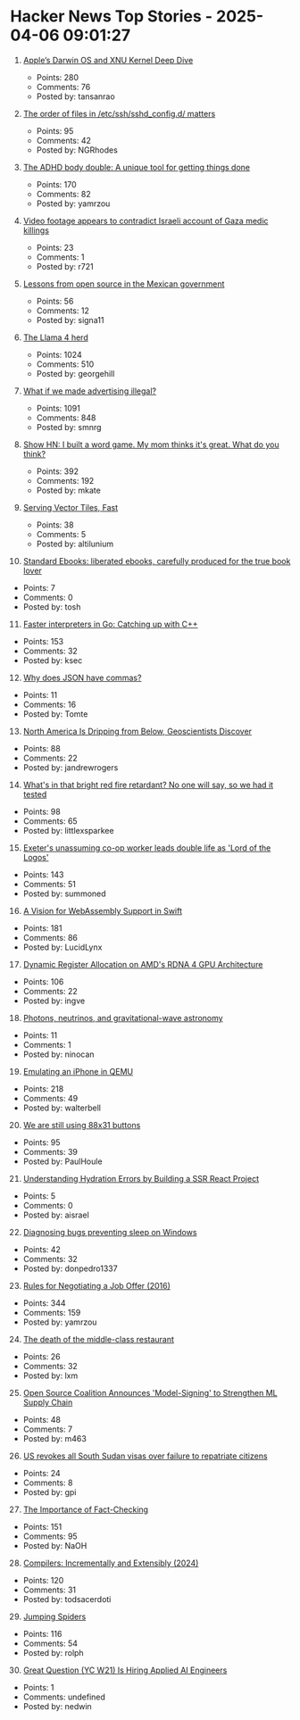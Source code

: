 # Hacker News Top Stories - 2025-04-06 09:01:27

1. [Apple’s Darwin OS and XNU Kernel Deep Dive](https://tansanrao.com/blog/2025/04/xnu-kernel-and-darwin-evolution-and-architecture/)
   - Points: 280
   - Comments: 76
   - Posted by: tansanrao

2. [The order of files in /etc/ssh/sshd_config.d/ matters](https://utcc.utoronto.ca/~cks/space/blog/sysadmin/OpenSSHConfigOrderMatters)
   - Points: 95
   - Comments: 42
   - Posted by: NGRhodes

3. [The ADHD body double: A unique tool for getting things done](https://add.org/the-body-double/)
   - Points: 170
   - Comments: 82
   - Posted by: yamrzou

4. [Video footage appears to contradict Israeli account of Gaza medic killings](https://www.bbc.com/news/articles/c4g2z103nqxo)
   - Points: 23
   - Comments: 1
   - Posted by: r721

5. [Lessons from open source in the Mexican government](https://lwn.net/Articles/1013776/)
   - Points: 56
   - Comments: 12
   - Posted by: signa11

6. [The Llama 4 herd](https://ai.meta.com/blog/llama-4-multimodal-intelligence/)
   - Points: 1024
   - Comments: 510
   - Posted by: georgehill

7. [What if we made advertising illegal?](https://simone.org/advertising/)
   - Points: 1091
   - Comments: 848
   - Posted by: smnrg

8. [Show HN: I built a word game. My mom thinks it's great. What do you think?](https://www.whatsit.today/)
   - Points: 392
   - Comments: 192
   - Posted by: mkate

9. [Serving Vector Tiles, Fast](https://spatialists.ch/posts/2025/04-05-serving-vector-tiles-fast/)
   - Points: 38
   - Comments: 5
   - Posted by: altilunium

10. [Standard Ebooks: liberated ebooks, carefully produced for the true book lover](https://standardebooks.org)
   - Points: 7
   - Comments: 0
   - Posted by: tosh

11. [Faster interpreters in Go: Catching up with C++](https://planetscale.com/blog/faster-interpreters-in-go-catching-up-with-cpp)
   - Points: 153
   - Comments: 32
   - Posted by: ksec

12. [Why does JSON have commas?](https://simonsafar.com/2025/json_with_no_commas/)
   - Points: 11
   - Comments: 16
   - Posted by: Tomte

13. [North America Is Dripping from Below, Geoscientists Discover](https://www.jsg.utexas.edu/news/2025/04/north-america-is-dripping-from-below-geoscientists-discover/)
   - Points: 88
   - Comments: 22
   - Posted by: jandrewrogers

14. [What's in that bright red fire retardant? No one will say, so we had it tested](https://laist.com/news/climate-environment/how-much-toxic-heavy-metal-is-in-that-bright-red-fire-retardant-we-had-it-tested-to-find-out)
   - Points: 98
   - Comments: 65
   - Posted by: littlexsparkee

15. [Exeter's unassuming co-op worker leads double life as 'Lord of the Logos'](https://www.devonlive.com/whats-on/whats-on-news/exeters-unassuming-co-op-worker-10039941)
   - Points: 143
   - Comments: 51
   - Posted by: summoned

16. [A Vision for WebAssembly Support in Swift](https://forums.swift.org/t/pitch-a-vision-for-webassembly-support-in-swift/79060)
   - Points: 181
   - Comments: 86
   - Posted by: LucidLynx

17. [Dynamic Register Allocation on AMD's RDNA 4 GPU Architecture](https://chipsandcheese.com/p/dynamic-register-allocation-on-amds)
   - Points: 106
   - Comments: 22
   - Posted by: ingve

18. [Photons, neutrinos, and gravitational-wave astronomy](https://www.as.arizona.edu/~mrenzo/courses/notes-lecture-GWprog.html)
   - Points: 11
   - Comments: 1
   - Posted by: ninocan

19. [Emulating an iPhone in QEMU](https://eshard.com/posts/emulating-ios-14-with-qemu)
   - Points: 218
   - Comments: 49
   - Posted by: walterbell

20. [We are still using 88x31 buttons](https://ultrasciencelabs.com/lab-notes/why-we-are-still-using-88x31-buttons)
   - Points: 95
   - Comments: 39
   - Posted by: PaulHoule

21. [Understanding Hydration Errors by Building a SSR React Project](https://www.propelauth.com/post/understanding-hydration-errors)
   - Points: 5
   - Comments: 0
   - Posted by: aisrael

22. [Diagnosing bugs preventing sleep on Windows](https://peteronprogramming.wordpress.com/2025/04/02/diagnosing-bugs-preventing-sleep-on-windows/)
   - Points: 42
   - Comments: 32
   - Posted by: donpedro1337

23. [Rules for Negotiating a Job Offer (2016)](https://haseebq.com/my-ten-rules-for-negotiating-a-job-offer/)
   - Points: 344
   - Comments: 159
   - Posted by: yamrzou

24. [The death of the middle-class restaurant](https://www.nytimes.com/2025/04/04/dining/middle-class-restaurant.html)
   - Points: 26
   - Comments: 32
   - Posted by: lxm

25. [Open Source Coalition Announces 'Model-Signing' to Strengthen ML Supply Chain](https://pypi.org/project/model-signing/)
   - Points: 48
   - Comments: 7
   - Posted by: m463

26. [US revokes all South Sudan visas over failure to repatriate citizens](https://www.reuters.com/world/us-revokes-all-south-sudan-visas-over-failure-accept-repatriation-citizens-2025-04-05/)
   - Points: 24
   - Comments: 8
   - Posted by: gpi

27. [The Importance of Fact-Checking](https://lithub.com/on-the-episode-that-changed-ira-glasss-this-american-life-forever/)
   - Points: 151
   - Comments: 95
   - Posted by: NaOH

28. [Compilers: Incrementally and Extensibly (2024)](https://okmij.org/ftp/tagless-final/Compiler/index.html)
   - Points: 120
   - Comments: 31
   - Posted by: todsacerdoti

29. [Jumping Spiders](https://digital.tnconservationist.org/publication/?i=663361&article_id=3697028&view=articleBrowser)
   - Points: 116
   - Comments: 54
   - Posted by: rolph

30. [Great Question (YC W21) Is Hiring Applied AI Engineers](https://www.ycombinator.com/companies/great-question/jobs/AtPa8pe-ai-engineer)
   - Points: 1
   - Comments: undefined
   - Posted by: nedwin

